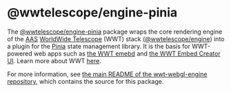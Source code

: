 # @wwtelescope/engine-pinia

The [@wwtelescope/engine-pinia] package wraps the core rendering engine of the
[AAS] [WorldWide Telescope][wwt-home] (WWT) stack ([@wwtelescope/engine]) into a
plugin for the [Pinia] state management library. It is the basis for WWT-powered
web apps such as [the WWT emebd][@wwtelescope/embed] and [the WWT Embed Creator
UI][@wwtelescope/embed-creator]. Learn more about WWT [here][wwt-home].

[@wwtelescope/engine-pinia]: https://www.npmjs.com/package/@wwtelescope/engine-pinia
[@wwtelescope/engine]: https://www.npmjs.com/package/@wwtelescope/engine
[@wwtelescope/embed]: https://www.npmjs.com/package/@wwtelescope/embed
[@wwtelescope/embed-creator]: https://www.npmjs.com/package/@wwtelescope/embed-creator
[Pinia]: https://pinia.vuejs.org/
[AAS]: https://aas.org/
[wwt-home]: https://worldwidetelescope.org/home/
[WebGL engine]: https://github.com/WorldWideTelescope/wwt-webgl-engine/

For more information, see [the main README of the wwt-webgl-engine
repository][main-readme], which contains the source for this package.

[main-readme]: https://github.com/WorldWideTelescope/wwt-webgl-engine/#readme

